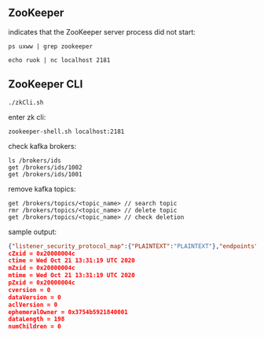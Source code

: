## ZooKeeper
indicates that the ZooKeeper server process did not start:
```
ps uxww | grep zookeeper
```

```
echo ruok | nc localhost 2181
```
## ZooKeeper CLI
```
./zkCli.sh
```

enter zk cli:
```
zookeeper-shell.sh localhost:2181
```

check kafka brokers:
```
ls /brokers/ids
get /brokers/ids/1002
get /brokers/ids/1001
```
remove kafka topics:
```
get /brokers/topics/<topic_name> // search topic
rmr /brokers/topics/<topic_name> // delete topic
get /brokers/topics/<topic_name> // check deletion
```

sample output:
```json
{"listener_security_protocol_map":{"PLAINTEXT":"PLAINTEXT"},"endpoints":["PLAINTEXT://185.86.144.172:6667"],"jmx_port":-1,"host":"185.86.144.172","timestamp":"1603287079138","port":6667,"version":4}
cZxid = 0x20000004c
ctime = Wed Oct 21 13:31:19 UTC 2020
mZxid = 0x20000004c
mtime = Wed Oct 21 13:31:19 UTC 2020
pZxid = 0x20000004c
cversion = 0
dataVersion = 0
aclVersion = 0
ephemeralOwner = 0x3754b5921840001
dataLength = 198
numChildren = 0
```

